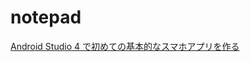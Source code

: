 # notepad

[Android Studio 4 で初めての基本的なスマホアプリを作る](https://b-risk.jp/blog/2021/02/androidstudio4/#i-2)
